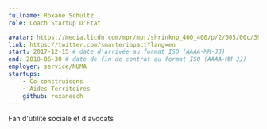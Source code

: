 ```yaml
---
fullname: Roxane Schultz
role: Coach Startup D'Etat

avatar: https://media.licdn.com/mpr/mpr/shrinknp_400_400/p/2/005/00c/39a/028a25f.jpg
link: https://twitter.com/smarterimpact?lang=en
start: 2017-12-15 # date d'arrivée au format ISO (AAAA-MM-JJ)
end: 2018-06-30 # date de fin de contrat au format ISO (AAAA-MM-JJ)
employer: service/NUMA
startups:
    - Co-construisons
    - Aides Territoires
    github: roxanesch
---
```

Fan d'utilité sociale et d'avocats
